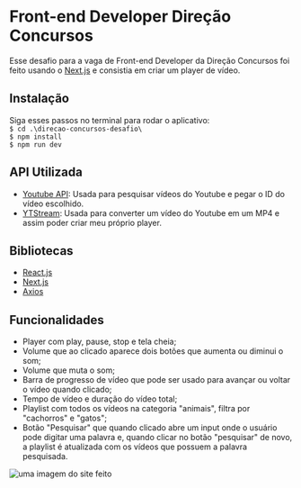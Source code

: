 # Front-end Developer Direção Concursos

Esse desafio para a vaga de Front-end Developer da Direção Concursos foi feito usando o [Next.js](https://nextjs.org/docs/getting-started) e consistia em criar um player de vídeo.

## Instalação
Siga esses passos no terminal para rodar o aplicativo:<br>
``$ cd .\direcao-concursos-desafio\``<br>
``$ npm install``<br>
``$ npm run dev``

## API Utilizada
- [Youtube API](https://developers.google.com/youtube/v3/docs?hl=pt-br): Usada para pesquisar vídeos do Youtube e pegar o ID do vídeo escolhido.
- [YTStream](https://rapidapi.com/ytjar/api/ytstream-download-youtube-videos): Usada para converter um vídeo do Youtube em um MP4 e assim poder criar meu próprio player.

## Bibliotecas
- [React.js](https://reactjs.org/)
- [Next.js](https://nextjs.org/docs/getting-started)
- [Axios](https://axios-http.com/ptbr/docs/intro)

## Funcionalidades
- Player com play, pause, stop e tela cheia;
- Volume que ao clicado aparece dois botões que aumenta ou diminui o som;
- Volume que muta o som;
- Barra de progresso de vídeo que pode ser usado para avançar ou voltar o vídeo quando clicado;
- Tempo de vídeo e duração do vídeo total;
- Playlist com todos os vídeos na categoria "animais", filtra por "cachorros" e "gatos";
- Botão "Pesquisar" que quando clicado abre um input onde o usuário pode digitar uma palavra e, quando clicar no botão "pesquisar" de novo, a playlist é atualizada com os vídeos que possuem a palavra pesquisada.

![uma imagem do site feito](https://i.imgur.com/P9LYo2R.jpg)
